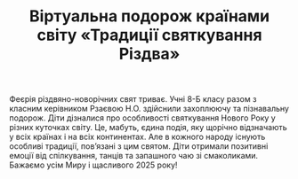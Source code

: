 ﻿---
title: Віртуальна подорож країнами світу «Традиції святкування Різдва»
---

Феєрія різдвяно-новорічних свят триває. Учні 8-Б класу разом з класним керівником Рзаєвою Н.О. здійснили захоплюючу та пізнавальну подорож. Діти дізналися про особливості святкування Нового Року у різних куточках світу. Це, мабуть, єдина подія, яку щорічно відзначають у всіх країнах і на всіх континентах. Але в кожного народу існують особливі традиції, пов’язані з цим святом. Діти отримали позитивні емоції від спілкування, танців та запашного чаю зі смаколиками. Бажаємо усім Миру і щасливого 2025 року!

<slideshow />
